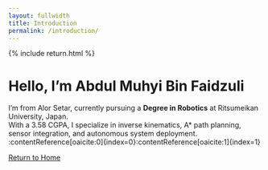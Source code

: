 ```yaml
---
layout: fullwidth
title: Introduction
permalink: /introduction/
---
```


{% include return.html %}

# Hello, I’m Abdul Muhyi Bin Faidzuli

I’m from Alor Setar, currently pursuing a **Degree in Robotics** at Ritsumeikan University, Japan.  
With a 3.58 CGPA, I specialize in inverse kinematics, A* path planning, sensor integration, and autonomous system deployment. :contentReference[oaicite:0]{index=0}:contentReference[oaicite:1]{index=1}

<footer class="page-return-footer">
  <a href="/" class="return-btn">Return to Home</a>
</footer>
